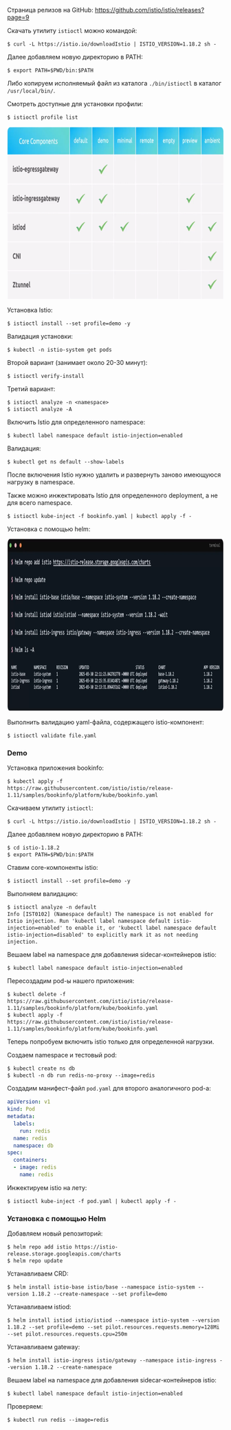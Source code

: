 Страница релизов на GitHub: https://github.com/istio/istio/releases?page=9

Скачать утилиту `istioctl` можно командой:

```shell
$ curl -L https://istio.io/downloadIstio | ISTIO_VERSION=1.18.2 sh -
```

Далее добавляем новую директорию в PATH:

```shell
$ export PATH=$PWD/bin:$PATH
```

Либо копируем исполняемый файл из каталога `./bin/istioctl` в каталог `/usr/local/bin/`.

Смотреть доступные для установки профили:

```shell
$ istioctl profile list
```

<img src="image.png" width="800" height="400"><br>

Установка Istio:

```shell
$ istioctl install --set profile=demo -y
```

Валидация установки:

```shell
$ kubectl -n istio-system get pods
```

Второй вариант (занимает около 20-30 минут):

```shell
$ istioctl verify-install
```

Третий вариант:

```shell
$ istioctl analyze -n <namespace>
$ istioctl analyze -A
```

Включить Istio для определенного namespace:

```shell
$ kubectl label namespace default istio-injection=enabled
```

Валидация:

```shell
$ kubectl get ns default --show-labels
```

После включения Istio нужно удалить и развернуть заново имеющуюся нагрузку в namespace.

Также можно инжектировать Istio для определенного deployment, а не для всего namespace.

```shell
$ istioctl kube-inject -f bookinfo.yaml | kubectl apply -f -
```

Установка с помощью helm:

<img src="image-1.png" width="1000" height="400"><br>

Выполнить валидацию yaml-файла, содержащего istio-компонент:

```shell
$ istioctl validate file.yaml
```

### Demo

Установка приложения bookinfo:

```shell
$ kubectl apply -f https://raw.githubusercontent.com/istio/istio/release-1.11/samples/bookinfo/platform/kube/bookinfo.yaml
```

Скачиваем утилиту `istioctl`:

```shell
$ curl -L https://istio.io/downloadIstio | ISTIO_VERSION=1.18.2 sh -
```

Далее добавляем новую директорию в PATH:

```shell
$ cd istio-1.18.2
$ export PATH=$PWD/bin:$PATH
```

Ставим core-компоненты istio:

```shell
$ istioctl install --set profile=demo -y
```

Выполняем валидацию:

```shell
$ istioctl analyze -n default
Info [IST0102] (Namespace default) The namespace is not enabled for Istio injection. Run 'kubectl label namespace default istio-injection=enabled' to enable it, or 'kubectl label namespace default istio-injection=disabled' to explicitly mark it as not needing injection.
```

Вешаем label на namespace для добавления sidecar-контейнеров istio:

```shell
$ kubectl label namespace default istio-injection=enabled
```

Пересоздадим pod-ы нашего приложения:

```shell
$ kubectl delete -f https://raw.githubusercontent.com/istio/istio/release-1.11/samples/bookinfo/platform/kube/bookinfo.yaml
$ kubectl apply -f https://raw.githubusercontent.com/istio/istio/release-1.11/samples/bookinfo/platform/kube/bookinfo.yaml
```

Теперь попробуем включить istio только для определенной нагрузки.

Создаем namespace и тестовый pod:

```shell
$ kubectl create ns db
$ kubectl -n db run redis-no-proxy --image=redis
```

Создадим манифест-файл `pod.yaml` для второго аналогичного pod-а:

```yaml
apiVersion: v1
kind: Pod
metadata:
  labels:
    run: redis
  name: redis
  namespace: db
spec:
  containers:
  - image: redis
    name: redis
```

Инжектируем istio на лету:

```shell
$ istioctl kube-inject -f pod.yaml | kubectl apply -f -
```

### Установка с помощью Helm

Добавляем новый репозиторий:

```shell
$ helm repo add istio https://istio-release.storage.googleapis.com/charts
$ helm repo update
```

Устанавливаем CRD:

```shell
$ helm install istio-base istio/base --namespace istio-system --version 1.18.2 --create-namespace --set profile=demo
```

Устанавливаем istiod:

```shell
$ helm install istiod istio/istiod --namespace istio-system --version 1.18.2 --set profile=demo --set pilot.resources.requests.memory=128Mi --set pilot.resources.requests.cpu=250m
```

Устанавливаем gateway:

```shell
$ helm install istio-ingress istio/gateway --namespace istio-ingress --version 1.18.2 --create-namespace
```

Вешаем label на namespace для добавления sidecar-контейнеров istio:

```shell
$ kubectl label namespace default istio-injection=enabled
```

Проверяем:

```shell
$ kubectl run redis --image=redis
```